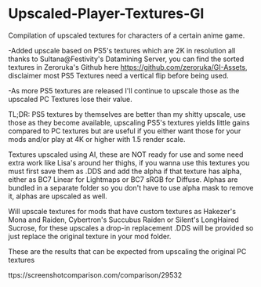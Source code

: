 # Upscaled-Player-Textures-GI
Compilation of upscaled textures for characters of a certain anime game.

-Added upscale based on PS5's textures which are 2K in resolution all thanks to Sultana@Festivity's Datamining Server, you can find the sorted textures in Zeroruka's Github here https://github.com/zeroruka/GI-Assets, disclaimer most PS5 Textures need a vertical flip before being used.

-As more PS5 textures are released I'll continue to upscale those as the upscaled PC Textures lose their value.

TL;DR: PS5 textures by themselves are better than my shitty upscale, use those as they become available, upscaling PS5's textures yields little gains compared to PC textures but are useful if you either want those for your mods and/or play at 4K or higher with 1.5 render scale.

Textures upscaled using AI, these are NOT ready for use and some need extra work like Lisa's around her thighs, if you wanna use this textures you must first save them as .DDS and add the alpha if that texture has alpha, either as BC7 Linear for Lightmaps or BC7 sRGB for Diffuse.
Alphas are bundled in a separate folder so you don't have to use alpha mask to remove it, alphas are upscaled as well.

Will upscale textures for mods that have custom textures as Hakezer's Mona and Raiden, Cybertron's Succubus Raiden or Silent's LongHaired Sucrose, for these upscales a drop-in replacement .DDS will be provided so just replace the original texture in your mod folder.

These are the results that can be expected from upscaling the original PC textures

ttps://screenshotcomparison.com/comparison/29532

